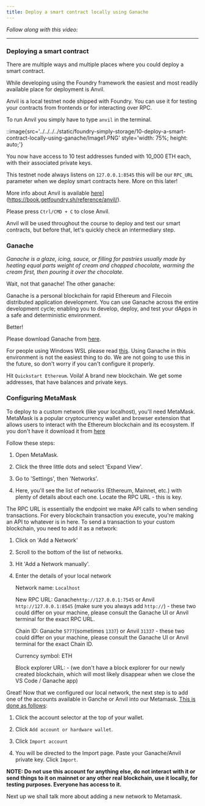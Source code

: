 ```yaml
---
title: Deploy a smart contract locally using Ganache
---
```


_Follow along with this video:_

---

### Deploying a smart contract

There are multiple ways and multiple places where you could deploy a smart contract.

While developing using the Foundry framework the easiest and most readily available place for deployment is Anvil.

Anvil is a local testnet node shipped with Foundry. You can use it for testing your contracts from frontends or for interacting over RPC.

To run Anvil you simply have to type `anvil` in the terminal.

::image{src='../../../../static/foundry-simply-storage/10-deploy-a-smart-contract-locally-using-ganache/Image1.PNG' style='width: 75%; height: auto;'}

You now have access to 10 test addresses funded with 10_000 ETH each, with their associated private keys.

This testnet node always listens on `127.0.0.1:8545` this will be our `RPC_URL` parameter when we deploy smart contracts here. More on this later!

More info about Anvil is available [here](https://book.getfoundry.sh/reference/anvil/)](https://book.getfoundry.sh/reference/anvil/).

Please press `Ctrl/CMD + C` to close Anvil.

Anvil will be used throughout the course to deploy and test our smart contracts, but before that, let's quickly check an intermediary step.

### Ganache

_Ganache is a glaze, icing, sauce, or filling for pastries usually made by heating equal parts weight of cream and chopped chocolate, warming the cream first, then pouring it over the chocolate._

Wait, not that ganache! The other ganache:

Ganache is a personal blockchain for rapid Ethereum and Filecoin distributed application development. You can use Ganache across the entire development cycle; enabling you to develop, deploy, and test your dApps in a safe and deterministic environment.

Better!

Please download Ganache from [here](https://archive.trufflesuite.com/ganache/).

For people using Windows WSL please read [this](https://github.com/Cyfrin/foundry-simple-storage-f23?tab=readme-ov-file#windows-wsl--ganache). Using Ganache in this environment is not the easiest thing to do. We are not going to use this in the future, so don't worry if you can't configure it properly.

Hit `Quickstart Ethereum`. Voila! A brand new blockchain. We get some addresses, that have balances and private keys.

### Configuring MetaMask

To deploy to a custom network (like your localhost), you'll need MetaMask. MetaMask is a popular cryptocurrency wallet and browser extension that allows users to interact with the Ethereum blockchain and its ecosystem. If you don't have it download it from [here](https://metamask.io/download/)

Follow these steps:

1. Open MetaMask.

2. Click the three little dots and select 'Expand View'.

3. Go to 'Settings', then 'Networks'.

4. Here, you'll see the list of networks (Ethereum, Mainnet, etc.) with plenty of details about each one. Locate the RPC URL - this is key.

The RPC URL is essentially the endpoint we make API calls to when sending transactions. For every blockchain transaction you execute, you're making an API to whatever is in here.
To send a transaction to your custom blockchain, you need to add it as a network:

1. Click on 'Add a Network'

2. Scroll to the bottom of the list of networks.

3. Hit 'Add a Network manually'.

4. Enter the details of your local network

   Network name: `Localhost`

   New RPC URL: Ganache`http://127.0.0.1:7545` or Anvil `http://127.0.0.1:8545` (make sure you always add `http://`) - these two could differ on your machine, please consult the Ganache UI or Anvil terminal for the exact RPC URL.

   Chain ID: Ganache `5777`(sometimes `1337`) or Anvil `31337` - these two could differ on your machine, please consult the Ganache UI or Anvil terminal for the exact Chain ID.

   Currency symbol: ETH

   Block explorer URL: - (we don't have a block explorer for our newly created blockchain, which will most likely disappear when we close the VS Code / Ganache app)

Great! Now that we configured our local network, the next step is to add one of the accounts available in Ganche or Anvil into our Metamask. [This is done as follows](https://support.metamask.io/hc/en-us/articles/360015489331-How-to-import-an-account#h_01G01W07NV7Q94M7P1EBD5BYM4):

1. Click the account selector at the top of your wallet.

2. Click `Add account or hardware wallet`.

3. Click `Import account`

4. You will be directed to the Import page. Paste your Ganache/Anvil private key. Click `Import`.

**NOTE: Do not use this account for anything else, do not interact with it or send things to it on mainnet or any other real blockchain, use it locally, for testing purposes. Everyone has access to it.**

Next up we shall talk more about adding a new network to Metamask.
